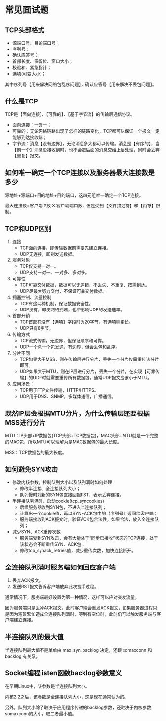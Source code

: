 # 常见面试题

## TCP头部格式

- 源端口号、目的端口号；
- 序列号；
- 确认应答号；
- 首部长度、保留位、窗口大小；
- 校验和、紧急指针；
- 选项(可变大小)；

其中序列号【用来解决网络包乱序问题】，确认应答号【用来解决不丢包问题】。

## 什么是TCP

TCP是【面向连接】、【可靠的】、【基于字节流】的传输层通信协议。

- 面向连接：一对一；
- 可靠的：无论网络链路出现了怎样的链路变化，TCP都可以保证一个报文一定能够到达接收端；
- 字节流：消息【没有边界】，无论消息多大都可以传输。消息是【有序的】，当【前一个】消息没接收到时，也不会把后面的消息交给上层处理，同时会丢弃【重复】报文。

## 如何唯一确定一个TCP连接以及服务器最大连接数是多少

源地址+源端口+目的地址+目的端口，这四元组唯一确定一个TCP连接。

最大连接数=客户端IP数 X 客户端端口数，但是受到【文件描述符】和【内存】限制。

## TCP和UDP区别

1. 连接
    - TCP面向连接，即传输数据前需要先建立连接。
    - UDP无连接，即刻发送数据。
2. 服务对象
    - TCP仅支持一对一。
    - UDP支持一对一、一对多、多对多。
3. 可靠性
    - TCP可靠交付数据，数据可以无差错、不丢失、不重复、按需到达。
    - UDP尽最大努力交付，不保证可靠交付数据。
4. 拥塞控制、流量控制
    - TCP有这两种机制，保证数据安全性。
    - UDP没有，即使网络拥堵，也不影响UDP的发送速率。
5. 首部开销
    - TCP首部在没有【选项】字段时为20字节，有选项则更长。
    - UDP只有8字节。
6. 传输方式
    - TCP流式传输，无边界，但保证顺序和可靠。
    - UDP一个包一个包发送，有边界，但会丢包和乱序。
7. 分片不同
    - TCP如果大于MSS，则在传输层进行分片，丢失一个分片仅需重传该分片即可。
    - UDP如果大于MTU，则在IP层进行分片，丢失一个分片，在实现【可靠传输】的UDP时就需要重传所有数据包，通常UDP报文应该小于MTU。
8. 应用场景：
    - TCP用于FTP文件传输，HTTP/HTTPS。
    - UDP用于DNS、SNMP，多媒体通信，广播通信。

## 既然IP层会根据MTU分片，为什么传输层还要根据MSS进行分片

MTU：IP头部+IP数据包(TCP头部+TCP数据包)，MAC头部+MTU就是一个完整的MAC包，所以MTU可以理解为是MAC数据包的最大长度。

MSS：TCP数据包的最大长度。

## 如何避免SYN攻击

- 修改内核参数，控制队列大小以及队列满时如何处理
    - 修改半连接、全连接队列大小；
    - 队列慢时对新的SYN包直接回报RST，表示丢弃连接。
- 半连接队列满时，启动cookie(tcp_syncookies)
    - 后续服务器收到SYN包，不进入半连接队列；
    - 计算出一个cookie值，再以SYN+ACK包中的【序列号】返回给客户端；
    - 服务端接收到ACK报文时，验证ACK包合法性，如果合法，放入全连接队列；
- 减少SYN、ACK重传次数
    - 服务端受到SYN攻击，会有大量处于“同步已接收”状态的TCP连接，处于该状态会不断重传SYN、ACK包；
    - 修改tcp_synack_retries值，减少重传次数，加快连接断开。

## 全连接队列满时服务端如何回应客户端

1. 丢弃ACK报文。
2. 发送RST报文告诉客户端放弃此次握手过程。

通常情况下，服务端最好设置为第一种情况，这样可以应对突发流量。

因为服务端只是丢掉ACK报文，此时客户端会重发ACK报文，如果服务器进程只是因为短暂繁忙造成全连接队列满时，等到有空位时，此时仍可以触发服务端与客户端建立连接。

## 半连接队列的最大值

半连接队列最⼤值不是单单由 max_syn_backlog 决定，还跟 somaxconn 和 backlog 有关系。

## Socket编程listen函数backlog参数意义

在早期Linux中，该参数是半连接队列大小。

内核2.2之后，该参数是全连接队列大小，这是现在通常认为的。

另外，队列大小除了取决于应用程序传递的backlog参数，还取决于内核参数somaxconn的大小，取二者最小值。
